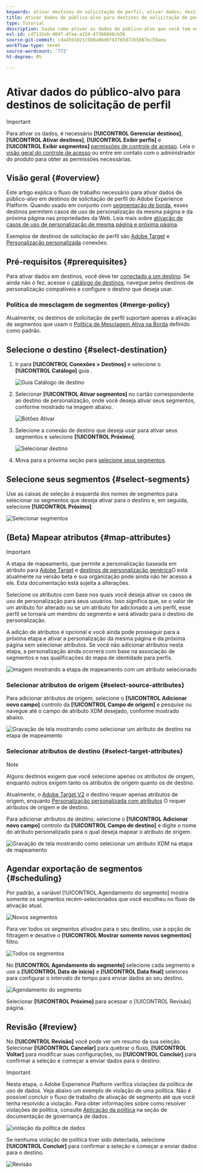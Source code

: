```yaml
---
keywords: ativar destinos de solicitação de perfil; ativar dados; destinos de solicitação de perfil
title: Ativar dados do público-alvo para destinos de solicitação de perfil
type: Tutorial
description: Saiba como ativar os dados de público-alvo que você tem no Adobe Experience Platform, mapeando segmentos para destinos de solicitação de perfil.
exl-id: cd7132eb-4047-4faa-a224-47366846cb56
source-git-commit: cda4591021c5b0a0bd6f43765d72b5867ec59aea
workflow-type: tm+mt
source-wordcount: '772'
ht-degree: 0%

---
```


# Ativar dados do público-alvo para destinos de solicitação de perfil

>[!IMPORTANT]
> 
>Para ativar os dados, é necessário **[!UICONTROL Gerenciar destinos]**, **[!UICONTROL Ativar destinos]**, **[!UICONTROL Exibir perfis]** e **[!UICONTROL Exibir segmentos]** [permissões de controle de acesso](/help/access-control/home.md#permissions). Leia o [visão geral do controle de acesso](/help/access-control/ui/overview.md) ou entre em contato com o administrador do produto para obter as permissões necessárias.

## Visão geral {#overview}

Este artigo explica o fluxo de trabalho necessário para ativar dados de público-alvo em destinos de solicitação de perfil do Adobe Experience Platform. Quando usado em conjunto com [segmentação de borda](../../segmentation/ui/edge-segmentation.md), esses destinos permitem casos de uso de personalização da mesma página e da próxima página nas propriedades da Web. Leia mais sobre [ativação de casos de uso de personalização de mesma página e próxima página](/help/destinations/ui/configure-personalization-destinations.md).

Exemplos de destinos de solicitação de perfil são [Adobe Target](../../destinations/catalog/personalization/adobe-target-connection.md) e [Personalização personalizada](../../destinations/catalog/personalization/custom-personalization.md) conexões.

## Pré-requisitos {#prerequisites}

Para ativar dados em destinos, você deve ter [conectado a um destino](./connect-destination.md). Se ainda não o fez, acesse o [catálogo de destinos](../catalog/overview.md), navegue pelos destinos de personalização compatíveis e configure o destino que deseja usar.

### Política de mesclagem de segmentos {#merge-policy}

Atualmente, os destinos de solicitação de perfil suportam apenas a ativação de segmentos que usam o [Política de Mesclagem Ativa na Borda](../../segmentation/ui/segment-builder.md#merge-policies) definido como padrão.

## Selecione o destino {#select-destination}

1. Ir para **[!UICONTROL Conexões > Destinos]** e selecione o **[!UICONTROL Catálogo]** guia .

   ![Guia Catálogo de destino](../assets/ui/activate-segment-streaming-destinations/catalog-tab.png)

1. Selecionar **[!UICONTROL Ativar segmentos]** no cartão correspondente ao destino de personalização, onde você deseja ativar seus segmentos, conforme mostrado na imagem abaixo.

   ![Botões Ativar](../assets/ui/activate-profile-request-destinations/activate-segments-button.png)

1. Selecione a conexão de destino que deseja usar para ativar seus segmentos e selecione **[!UICONTROL Próximo]**.

   ![Selecionar destino](../assets/ui/activate-profile-request-destinations/select-destination.png)

1. Mova para a próxima seção para [selecione seus segmentos](#select-segments).

## Selecione seus segmentos {#select-segments}

Use as caixas de seleção à esquerda dos nomes de segmentos para selecionar os segmentos que deseja ativar para o destino e, em seguida, selecione **[!UICONTROL Próximo]**.

![Selecionar segmentos](../assets/ui/activate-profile-request-destinations/select-segments.png)

## (Beta) Mapear atributos {#map-attributes}

>[!IMPORTANT]
>
>A etapa de mapeamento, que permite a personalização baseada em atributo para [Adobe Target](/help/destinations/catalog/personalization/adobe-target-connection.md) e [destinos de personalização genérica](/help/destinations/catalog/personalization/custom-personalization.md)O está atualmente na versão beta e sua organização pode ainda não ter acesso a ele. Esta documentação está sujeita a alterações.

Selecione os atributos com base nos quais você deseja ativar os casos de uso de personalização para seus usuários. Isso significa que, se o valor de um atributo for alterado ou se um atributo for adicionado a um perfil, esse perfil se tornará um membro do segmento e será ativado para o destino de personalização.

A adição de atributos é opcional e você ainda pode prosseguir para a próxima etapa e ativar a personalização da mesma página e da próxima página sem selecionar atributos. Se você não adicionar atributos nesta etapa, a personalização ainda ocorrerá com base na associação de segmentos e nas qualificações do mapa de identidade para perfis.

![Imagem mostrando a etapa de mapeamento com um atributo selecionado](../assets/ui/activate-profile-request-destinations/mapping-step.png)

### Selecionar atributos de origem {#select-source-attributes}

Para adicionar atributos de origem, selecione o **[!UICONTROL Adicionar novo campo]** controlo da **[!UICONTROL Campo de origem]** e pesquise ou navegue até o campo de atributo XDM desejado, conforme mostrado abaixo.

![Gravação de tela mostrando como selecionar um atributo de destino na etapa de mapeamento](../assets/ui/activate-profile-request-destinations/mapping-step-select-attribute.gif)

### Selecionar atributos de destino {#select-target-attributes}

>[!NOTE]
>
>Alguns destinos exigem que você selecione apenas os atributos de origem, enquanto outros exigem tanto os atributos de origem quanto os de destino.
>
>Atualmente, o [Adobe Target V2](../catalog/personalization/adobe-target-connection.md) o destino requer apenas atributos de origem, enquanto [Personalização personalizada com atributos](../catalog/personalization/custom-personalization.md) O requer atributos de origem e de destino.

Para adicionar atributos de destino, selecione o **[!UICONTROL Adicionar novo campo]** controlo da **[!UICONTROL Campo de destino]** e digite o nome do atributo personalizado para o qual deseja mapear o atributo de origem.

![Gravação de tela mostrando como selecionar um atributo XDM na etapa de mapeamento](../assets/ui/activate-profile-request-destinations/mapping-step-select-target-attribute.gif)

## Agendar exportação de segmentos {#scheduling}

Por padrão, a variável [!UICONTROL Agendamento do segmento] mostra somente os segmentos recém-selecionados que você escolheu no fluxo de ativação atual.

![Novos segmentos](../assets/ui/activate-profile-request-destinations/new-segments.png)

Para ver todos os segmentos ativados para o seu destino, use a opção de filtragem e desative o **[!UICONTROL Mostrar somente novos segmentos]** filtro.

![Todos os segmentos](../assets/ui/activate-profile-request-destinations/all-segments.png)

No **[!UICONTROL Agendamento do segmento]** selecione cada segmento e use a **[!UICONTROL Data de início]** e **[!UICONTROL Data final]** seletores para configurar o intervalo de tempo para enviar dados ao seu destino.

![Agendamento do segmento](../assets/ui/activate-profile-request-destinations/segment-schedule.png)

Selecionar **[!UICONTROL Próximo]** para acessar o [!UICONTROL Revisão] página.

## Revisão {#review}

No **[!UICONTROL Revisão]** você pode ver um resumo da sua seleção. Selecionar **[!UICONTROL Cancelar]** para quebrar o fluxo, **[!UICONTROL Voltar]** para modificar suas configurações, ou **[!UICONTROL Concluir]** para confirmar a seleção e começar a enviar dados para o destino.

>[!IMPORTANT]
>
>Nesta etapa, o Adobe Experience Platform verifica violações da política de uso de dados. Veja abaixo um exemplo de violação de uma política. Não é possível concluir o fluxo de trabalho de ativação de segmento até que você tenha resolvido a violação. Para obter informações sobre como resolver violações de política, consulte [Aplicação da política](../../rtcdp/privacy/data-governance-overview.md#enforcement) na seção de documentação de governança de dados .

![violação da política de dados](../assets/common/data-policy-violation.png)

Se nenhuma violação de política tiver sido detectada, selecione **[!UICONTROL Concluir]** para confirmar a seleção e começar a enviar dados para o destino.

![Revisão](../assets/ui/activate-profile-request-destinations/review.png)

<!--

Commenting out this part since destination monitoring is not available currently for the Adobe Target and Custom Personalization destinations.

## Verify segment activation {#verify}

Check the [destination monitoring documentation](../../dataflows/ui/monitor-destinations.md) for detailed information on how to monitor the flow of data to your destinations.

-->